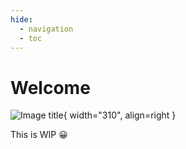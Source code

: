 ```yaml
---
hide:
  - navigation
  - toc
---
```


# Welcome

![Image title](images/jonatan_rasmussen.jpg){ width="310", align=right }

This is WIP 😀
